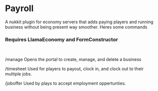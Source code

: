 # Payroll
A nukkit plugin for economy servers that adds paying players and running business without being present way smoother.
Heres some commands <br>

### Requires LlamaEconomy and FormConstructor
<br>

/manage
Opens the portal to create, manage, and delete a business <br>

/timesheet
Used for players to payout, clock in, and clock out to their multiple jobs. <br>

/joboffer
Used by plays to accept employment oppertunties.
